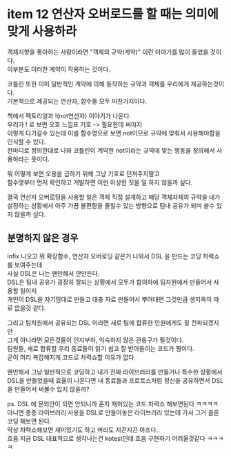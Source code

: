# item 12 연산자 오버로드를 할 때는 의미에 맞게 사용하라

객체지향을 좋아하는 사람이라면 "객체의 규약(계약)" 이런 이야기를 많이 들었을 것이다.  
이부분도 이러한 계약이 작용하는 것이다.  

코틀린 또한 이미 일반적인 계약에 의해 동작하는 규약과 객체를 우리에게 제공하는것이다.  
기본적으로 제공되는 연산자, 함수들 모두 마찬가지이다.  

책에서 팩토리얼과 !(not연산자) 이야기가 나온다.  
우리가 ! 로 보면 오호 느낌표 기호 -> 필요한데 써야지   
이렇게 다가갈수 있는데 이를 함수명으로 보면 not이므로 규약에 맞춰서 사용해야함을 인식할 수 있다.  
한마디로 정의한대로 나와 코틀린이 계약한 not이라는 규약에 맞는 행동을 정의해서 사용하라는 뜻이다.  

뭐 어떻게 보면 오용을 금하기 위해 그냥 기호로 던져주지말고  
함수명부터 먼저 확인하고 개발하면 이런 이상한 짓을 덜 하지 않을까 싶다.  

결국 연산자 오버로딩을 사용할 일은 객체 직접 설계하고 해당 객체자체의 규약을 내가 설정하는 상황에서
아주 가끔 불편함을 줄일수 있는 방향으로 팀내 공유가 되며 쓸수 있지 않을까 싶다.

## 분명하지 않은 경우
infix 나오고 뭐 확장함수, 연산자 오버로딩 같은거 나와서 DSL 을 만드는 코딩 차력쇼를 보여주는데  
사실 DSL은 나는 왠만해서 안만든다.  
DSL은 팀내 공유가 굉장히 잘되는 상황에서 모두가 합의하에 팀차원에서 만들어서 사용할 일이지  
개인이 DSL을 자기맘대로 만들고 대충 자료 만들어서 뿌려대면 그것만큼 생지옥이 따로 없을것 같다.  

그리고 팀차원에서 공유되는 DSL 이라면 새로 팀에 합류한 인원에게도 잘 전파되겠지만  
그게 아니라면 모든것들이 인지부하, 익숙하지 않은 관용구가 될것이다.  
팀원들, 새로 합류할 우리 동료들이 읽기 쉽고 잘 받아들이는 코드가 짱이다.  
굳이 머리 복잡해지게 코드로 차력쇼할 이유가 없다.  

왠만해서 그냥 일반적으로 코딩하고 
내가 진짜 라이브러리를 만들거나 특수한 상황에서 
DSL을 만들었을때 효율이 나온다면 내 동료들과 프로토스처럼 정신을 공유하면서 DSL을 만들어서 써볼수 있지 않을까?

ps. DSL 에 문외안이 되면 안되니까 혼자 재미있는 코드 차력쇼 해보면된다 ㅋㅋㅋㅋ  
아니면 종종 라이브러리 사용을 DSL로 만들어놓은 라이브러리 있는데 가서 그거 클론코딩 해보면 된다.  
막상 차력쇼해보면 재미있기도 하고 머리도 지끈지끈 아프다.  
흐음 지금 DSL 대표적으로 생각나는건 kotest인데 흐음 구현하기 어려울것같다 ㅋㅋㅋㅋ
